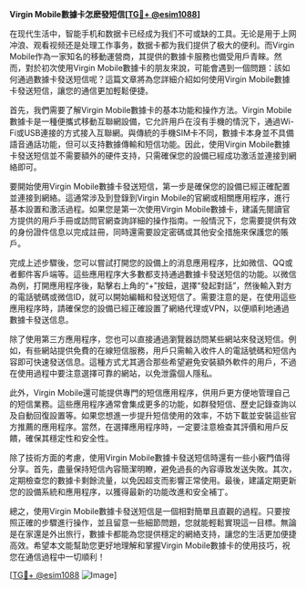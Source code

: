 **Virgin Mobile數據卡怎麽發短信[[TG💪+ @esim1088](https://t.me/s/esim1088)]**

在现代生活中，智能手机和数据卡已经成为我们不可或缺的工具。无论是用于上网冲浪、观看视频还是处理工作事务，数据卡都为我们提供了极大的便利。而Virgin Mobile作為一家知名的移動運營商，其提供的數據卡服務也備受用戶青睞。然而，對於初次使用Virgin Mobile數據卡的朋友來說，可能會遇到一個問題：該如何通過數據卡發送短信呢？這篇文章將為您詳細介紹如何使用Virgin Mobile數據卡發送短信，讓您的通信更加輕鬆便捷。

首先，我們需要了解Virgin Mobile數據卡的基本功能和操作方法。Virgin Mobile數據卡是一種便攜式移動互聯網設備，它允許用戶在沒有手機的情況下，通過Wi-Fi或USB連接的方式接入互聯網。與傳統的手機SIM卡不同，數據卡本身並不具備語音通話功能，但可以支持數據傳輸和短信功能。因此，使用Virgin Mobile數據卡發送短信並不需要額外的硬件支持，只需確保您的設備已經成功激活並連接到網絡即可。

要開始使用Virgin Mobile數據卡發送短信，第一步是確保您的設備已經正確配置並連接到網絡。這通常涉及到登錄到Virgin Mobile的官網或相關應用程序，進行基本設置和激活過程。如果您是第一次使用Virgin Mobile數據卡，建議先閱讀官方提供的用戶手冊或訪問官網查詢詳細的操作指南。一般情況下，您需要提供有效的身份證件信息以完成註冊，同時還需要設定密碼或其他安全措施來保護您的賬戶。

完成上述步驟後，您可以嘗試打開您的設備上的消息應用程序，比如微信、QQ或者郵件客戶端等。這些應用程序大多數都支持通過數據卡發送短信的功能。以微信為例，打開應用程序後，點擊右上角的“+”按鈕，選擇“發起對話”，然後輸入對方的電話號碼或微信ID，就可以開始編輯和發送短信了。需要注意的是，在使用這些應用程序時，請確保您的設備已經正確設置了網絡代理或VPN，以便順利地通過數據卡發送信息。

除了使用第三方應用程序，您也可以直接通過瀏覽器訪問某些網站來發送短信。例如，有些網站提供免費的在線短信服務，用戶只需輸入收件人的電話號碼和短信內容即可快速發送信息。這種方式尤其適合那些希望避免安裝額外軟件的用戶，不過在使用過程中要注意選擇可靠的網站，以免泄露個人隱私。

此外，Virgin Mobile還可能提供專門的短信應用程序，供用戶更方便地管理自己的短信業務。這些應用程序通常會集成更多的功能，如群發短信、歷史記錄查詢以及自動回復設置等。如果您想進一步提升短信使用的效率，不妨下載並安裝這些官方推薦的應用程序。當然，在選擇應用程序時，一定要注意檢查其評價和用戶反饋，確保其穩定性和安全性。

除了技術方面的考慮，使用Virgin Mobile數據卡發送短信時還有一些小竅門值得分享。首先，盡量保持短信內容簡潔明瞭，避免過長的內容導致发送失敗。其次，定期檢查您的數據卡剩餘流量，以免因超支而影響正常使用。最後，建議定期更新您的設備系統和應用程序，以獲得最新的功能改進和安全補丁。

總之，使用Virgin Mobile數據卡發送短信是一個相對簡單且直觀的過程。只要按照正確的步驟進行操作，並且留意一些細節問題，您就能輕鬆實現這一目標。無論是在家還是外出旅行，數據卡都能為您提供穩定的網絡支持，讓您的生活更加便捷高效。希望本文能幫助您更好地理解和掌握Virgin Mobile數據卡的使用技巧，祝您在通信過程中一切順利！

[[TG💪+ @esim1088](https://t.me/s/esim1088) ![Image](https://i.postimg.cc/4NQfJmqS/Snipaste-2025-05-13-00-14-12.png)]
